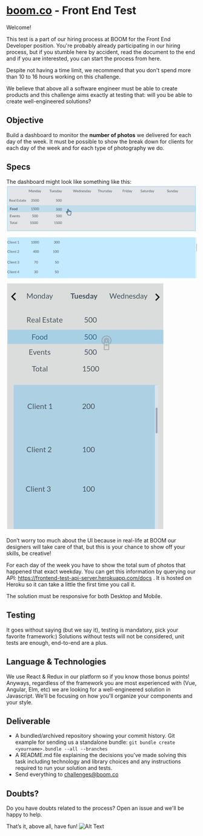 # [boom.co](https://boom.co/) - Front End Test
Welcome!

This test is a part of our hiring process at BOOM for the Front End Developer position. 
You're probably already participating in our hiring process, but if you stumble here by accident, read the document to the end and if you are interested, you can start the process from here.

Despite not having a time limit, we recommend that you don't spend more than 10 to 16 hours working on this challenge. 

We believe that above all a software engineer must be able to create products and this challenge aims exactly at testing that: will you be able to create well-engineered solutions?

## Objective
Build a dashboard to monitor the **number of photos** we delivered for each day of the week.
It must be possible to show the break down for clients for each day of the week and for each type of photography we do.

## Specs
The dashboard might look like something like this:
![desktop](desktop.png)
![mobile](mobile.png)

Don’t worry too much about the UI because in real-life at BOOM our designers will take care of that, but this is your chance to show off your skills, be creative!

For each day of the week you have to show the total sum of photos that happened that exact weekday. You can get this information by querying our API: https://frontend-test-api-server.herokuapp.com/docs . It is hosted on Heroku so it can take a little the first time you call it.

The solution must be responsive for both Desktop and Mobile.

## Testing
It goes without saying (but we say it), testing is mandatory, pick your favorite framework:) Solutions without tests will not be considered, unit tests are enough, end-to-end are a plus.

## Language & Technologies
We use React & Redux in our platform so if you know those bonus points! Anyways, regardless of the framework you are most experienced with (Vue, Angular, Elm, etc) we are looking for a well-engineered solution in Javascript. We'll be focusing on how you'll organize your components and your style.

## Deliverable 
- A bundled/archived repository showing your commit history. 
Git example for sending us a standalone bundle:
 `git bundle create <yourname>.bundle --all --branches`
- A README.md file explaining the decisions you've made solving this task including technology and library choices and
any instructions required to run your solution and tests.
- Send everything to challenges@boom.co

## Doubts?
Do you have doubts related to the process? Open an issue and we'll be happy to help.
 

That’s it, above all, have fun!
![Alt Text](https://user-images.githubusercontent.com/5693916/30273942-84252588-96fb-11e7-9420-5516b92cb1f7.gif)

